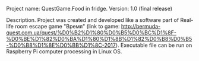 Project name: QuestGame.Food in fridge.
Version: 1.0 (final release)

Description.
  Project was created and developed like a software part of Real-life room escape game "Время" (link to game: http://bermuda-quest.com.ua/quest/%D0%B2%D1%80%D0%B5%D0%BC%D1%8F-%D0%BE%D1%82%D0%BA%D1%80%D1%8B%D1%82%D0%B8%D0%B5-%D0%B8%D1%8E%D0%BB%D1%8C-2017). 
  Executable file can be run on Raspberry Pi computer processing in Linux OS.
